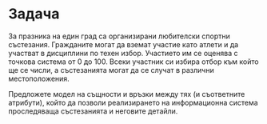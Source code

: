 Задача
======

За празника на един град са организирани любителски спортни състезания. Гражданите могат да вземат участие като атлети и да участват в дисциплини по техен избор. Участието им се оценява с точкова система от 0 до 100. Всеки участник си избира отбор към който ще се числи, а състезанията могат да се случат в различни местоположения.

Предложете модел на същности и връзки между тях (и съответните атрибути), който да позволи реализирането на информационна система проследяваща състезанията и неговите детайли. 
